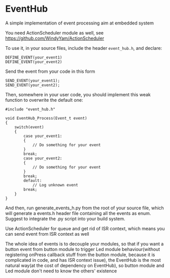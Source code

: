 # EventHub
A simple implementation of event processing aim at embedded system

You need ActionScheduler module as well, see https://github.com/WindyYam/ActionScheduler

To use it, in your source files, include the header `event_hub.h`, and declare:

```
DEFINE_EVENT(your_event1)
DEFINE_EVENT(your_event2)
```

Send the event from your code in this form
```
SEND_EVENT(your_event1);
SEND_EVENT(your_event2);
```

Then, somewhere in your user code, you should implement this weak function to overwrite the default one:

```
#include "event_hub.h"

void EventHub_Process(Event_t event)
{
    switch(event)
    {
        case your_event1:
        {
            // Do something for your event
        }
        break;
        case your_event2:
        {
            // Do something for your event
        }
        break;
		default:
			// Log unknown event
		break;
    }
}
```

And then, run generate_events_h.py from the root of your source file, which will generate a events.h header file
containing all the events as enum. Suggest to integrate the .py script into your build system.

Use ActionScheduler for queue and get rid of ISR context, which means you can send event from ISR context as well

The whole idea of events is to decouple your modules, so that if you want a button event from button module to trigger
Led module behaviour(without registering onPress callback stuff from the button module, because it is complicated in code, and has ISR context issue), 
the EventHub is the most natural way(at the cost of dependency on EventHub), so button module and Led module don't need to know the others' existence